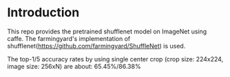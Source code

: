 # Introduction

This repo provides the pretrained shufflenet model on ImageNet using caffe.  The farmingyard's implementation of shufflenet(https://github.com/farmingyard/ShuffleNet) is used.

The top-1/5 accuracy rates by using single center crop    (crop size: 224x224, image size: 256xN) are about: 65.45%/86.38%
